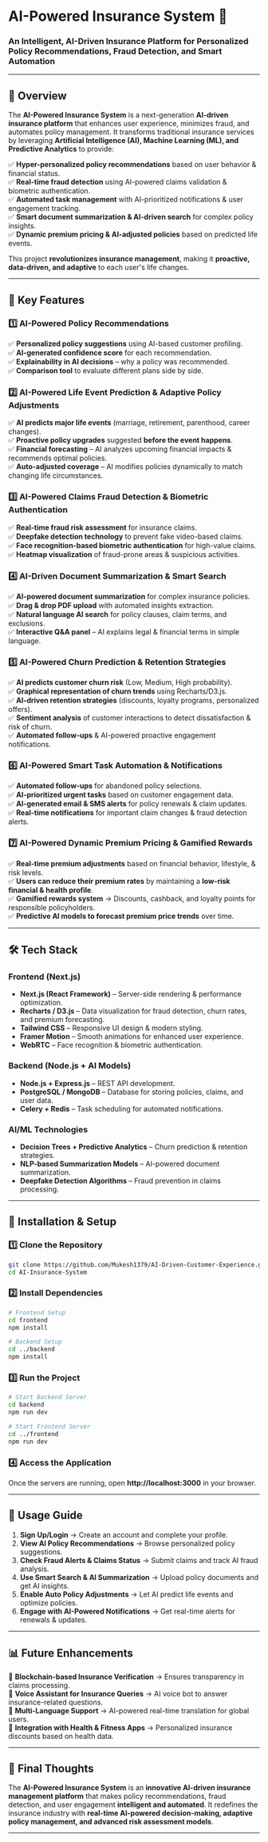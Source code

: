 # **AI-Powered Insurance System 🚀**  
### **An Intelligent, AI-Driven Insurance Platform for Personalized Policy Recommendations, Fraud Detection, and Smart Automation**  

---

## **📌 Overview**  
The **AI-Powered Insurance System** is a next-generation **AI-driven insurance platform** that enhances user experience, minimizes fraud, and automates policy management. It transforms traditional insurance services by leveraging **Artificial Intelligence (AI), Machine Learning (ML), and Predictive Analytics** to provide:  

✅ **Hyper-personalized policy recommendations** based on user behavior & financial status.  
✅ **Real-time fraud detection** using AI-powered claims validation & biometric authentication.  
✅ **Automated task management** with AI-prioritized notifications & user engagement tracking.  
✅ **Smart document summarization & AI-driven search** for complex policy insights.  
✅ **Dynamic premium pricing & AI-adjusted policies** based on predicted life events.  

This project **revolutionizes insurance management**, making it **proactive, data-driven, and adaptive** to each user's life changes.  

---

## **🔹 Key Features**
### **1️⃣ AI-Powered Policy Recommendations**  
✅ **Personalized policy suggestions** using AI-based customer profiling.  
✅ **AI-generated confidence score** for each recommendation.  
✅ **Explainability in AI decisions** – why a policy was recommended.  
✅ **Comparison tool** to evaluate different plans side by side.  

### **2️⃣ AI-Powered Life Event Prediction & Adaptive Policy Adjustments**  
✅ **AI predicts major life events** (marriage, retirement, parenthood, career changes).  
✅ **Proactive policy upgrades** suggested **before the event happens**.  
✅ **Financial forecasting** – AI analyzes upcoming financial impacts & recommends optimal policies.  
✅ **Auto-adjusted coverage** – AI modifies policies dynamically to match changing life circumstances.  

### **3️⃣ AI-Powered Claims Fraud Detection & Biometric Authentication**  
✅ **Real-time fraud risk assessment** for insurance claims.  
✅ **Deepfake detection technology** to prevent fake video-based claims.  
✅ **Face recognition-based biometric authentication** for high-value claims.  
✅ **Heatmap visualization** of fraud-prone areas & suspicious activities.  

### **4️⃣ AI-Driven Document Summarization & Smart Search**  
✅ **AI-powered document summarization** for complex insurance policies.  
✅ **Drag & drop PDF upload** with automated insights extraction.  
✅ **Natural language AI search** for policy clauses, claim terms, and exclusions.  
✅ **Interactive Q&A panel** – AI explains legal & financial terms in simple language.  

### **5️⃣ AI-Powered Churn Prediction & Retention Strategies**  
✅ **AI predicts customer churn risk** (Low, Medium, High probability).  
✅ **Graphical representation of churn trends** using Recharts/D3.js.  
✅ **AI-driven retention strategies** (discounts, loyalty programs, personalized offers).  
✅ **Sentiment analysis** of customer interactions to detect dissatisfaction & risk of churn.  
✅ **Automated follow-ups** & AI-powered proactive engagement notifications.  

### **6️⃣ AI-Powered Smart Task Automation & Notifications**  
✅ **Automated follow-ups** for abandoned policy selections.  
✅ **AI-prioritized urgent tasks** based on customer engagement data.  
✅ **AI-generated email & SMS alerts** for policy renewals & claim updates.  
✅ **Real-time notifications** for important claim changes & fraud detection alerts.  

### **7️⃣ AI-Powered Dynamic Premium Pricing & Gamified Rewards**  
✅ **Real-time premium adjustments** based on financial behavior, lifestyle, & risk levels.  
✅ **Users can reduce their premium rates** by maintaining a **low-risk financial & health profile**.  
✅ **Gamified rewards system** → Discounts, cashback, and loyalty points for responsible policyholders.  
✅ **Predictive AI models to forecast premium price trends** over time.  

---

## **🛠️ Tech Stack**
### **Frontend (Next.js)**
- **Next.js (React Framework)** – Server-side rendering & performance optimization.  
- **Recharts / D3.js** – Data visualization for fraud detection, churn rates, and premium forecasting.  
- **Tailwind CSS** – Responsive UI design & modern styling.  
- **Framer Motion** – Smooth animations for enhanced user experience.  
- **WebRTC** – Face recognition & biometric authentication.  

### **Backend (Node.js + AI Models)**
- **Node.js + Express.js** – REST API development.  
- **PostgreSQL / MongoDB** – Database for storing policies, claims, and user data.  
- **Celery + Redis** – Task scheduling for automated notifications.  

### **AI/ML Technologies**
- **Decision Trees + Predictive Analytics** – Churn prediction & retention strategies.  
- **NLP-based Summarization Models** – AI-powered document summarization.  
- **Deepfake Detection Algorithms** – Fraud prevention in claims processing.  

---

## **🚀 Installation & Setup**
### **1️⃣ Clone the Repository**
```bash
git clone https://github.com/Mukesh1379/AI-Driven-Customer-Experience.git
cd AI-Insurance-System
```

### **2️⃣ Install Dependencies**
```bash
# Frontend Setup
cd frontend
npm install

# Backend Setup
cd ../backend
npm install
```

### **3️⃣ Run the Project**
```bash
# Start Backend Server
cd backend
npm run dev

# Start Frontend Server
cd ../frontend
npm run dev
```

### **4️⃣ Access the Application**
Once the servers are running, open **http://localhost:3000** in your browser.

---

## **📌 Usage Guide**
1. **Sign Up/Login** → Create an account and complete your profile.  
2. **View AI Policy Recommendations** → Browse personalized policy suggestions.  
3. **Check Fraud Alerts & Claims Status** → Submit claims and track AI fraud analysis.  
4. **Use Smart Search & AI Summarization** → Upload policy documents and get AI insights.  
5. **Enable Auto Policy Adjustments** → Let AI predict life events and optimize policies.  
6. **Engage with AI-Powered Notifications** → Get real-time alerts for renewals & updates.  

---

## **📊 Future Enhancements**
🔹 **Blockchain-based Insurance Verification** → Ensures transparency in claims processing.  
🔹 **Voice Assistant for Insurance Queries** → AI voice bot to answer insurance-related questions.  
🔹 **Multi-Language Support** → AI-powered real-time translation for global users.  
🔹 **Integration with Health & Fitness Apps** → Personalized insurance discounts based on health data.  

---

## **🚀 Final Thoughts**
The **AI-Powered Insurance System** is an **innovative AI-driven insurance management platform** that makes policy recommendations, fraud detection, and user engagement **intelligent and automated**. It redefines the insurance industry with **real-time AI-powered decision-making, adaptive policy management, and advanced risk assessment models**.

---
